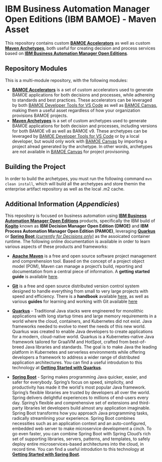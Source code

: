 # IBM Business Automation Manager Open Editions (IBM BAMOE) - Maven Asset
This repository contains custom [**BAMOE Accelerators**](https://www.ibm.com/docs/en/ibamoe/9.2.x?topic=started-initial-business-service-project-setup) as well as custom [**Maven Archetypes**](https://maven.apache.org/guides/introduction/introduction-to-archetypes.html), both useful for creating decision and process services based on [**IBM Business Automation Manager Open Editions**](https://www.ibm.com/docs/en/ibamoe/9.2.x).

## Repository Modules
This is a multi-module repository, with the following modules:

- [**BAMOE Accelerators**](./accelerators) is a set of custom accelerators used to generate BAMOE applications for both decisions and processes, while adhereing to standards and best practices.  These accelerators can be leveraged by both [BAMOE Developer Tools for VS Code](https://marketplace.visualstudio.com/items?itemName=IBM.bamoe-developer-tools) as well as [BAMOE Canvas](https://www.ibm.com/docs/en/ibamoe/9.2.x?topic=installing-bamoe-canvas), making them a useful asset regardless of how your organization provisions BAMOE projects.
- [**Maven Archetypes**](./archetypes) is a set of custom archetypes used to generate BAMOE applications for both decision and processes, including versions for both BAMOE v8 as well as BAMOE v9.  These archetypes can be leveraged by [BAMOE Developer Tools for VS Code](https://marketplace.visualstudio.com/items?itemName=IBM.bamoe-developer-tools) or by a local developer, but would only work with [BAMOE Canvas](https://www.ibm.com/docs/en/ibamoe/9.2.x?topic=installing-bamoe-canvas) by importing a project alread generated by the archetype.  In other words, archetypes are not available in [BAMOE Canvas](https://www.ibm.com/docs/en/ibamoe/9.2.x?topic=installing-bamoe-canvas) for project provisoning.

## Building the Project
In order to build the archetypes, you must run the following command `mvn clean install`, which will build all the archetypes and store themin the enterprise artifact repository as well as the local .m2 cache. 

## Additional Information (*Appendicies*)
This repository is focused on business automation using [**IBM Business Automation Manager Open Editions**](https://www.ibm.com/docs/en/ibamoe/9.2.x) products, specifically the IBM build of [**Kogito**](https://kogito.kie.org/) known as **IBM Decision Manager Open Edition (DMOE)** and **IBM Process Automation Manager Open Edition (PAMOE)**, leveraging [**Quarkus**](https://quarkus.io/) or [**Spring Boot** _(currently for Decisions only)_](https://spring.io/) as the assoicated container runtime.  The following online documentation is available in order to learn various aspects of these products and frameworks:

- [**Apache Maven**](https://maven.apache.org/) is a free and open source software project management and comprehension tool. Based on  the concept of a project object model (POM), Maven can manage a project’s build, reporting and documentation from a central piece of  information. A **getting started guide** is available [here](http://maven.apache.org/guides/getting-started/).

- [**Git**](https://git-scm.com//) is a free and open source distributed version control system designed to handle everything from small to very large projects with speed and efficiency. There is a **handbook** available [here](https://guides.github.com/introduction/git-handbook/), as well as various **guides** for learning and working with Git available [here](https://guides.github.com/)

- [**Quarkus**](https://quarkus.io/) - Traditional Java stacks were engineered for monolithic applications with long startup times and large memory requirements in a world where the cloud, containers, and Kubernetes did not exist. Java frameworks needed to evolve to meet the needs of this new world.  Quarkus was created to enable Java developers to create applications for a modern, cloud-native world. Quarkus is a Kubernetes-native Java framework tailored for GraalVM and HotSpot, crafted from best-of-breed Java libraries and standards. The goal is to make Java the leading platform in Kubernetes and serverless environments while offering developers a framework to address a wider range of distributed application architectures.  You can find a useful introdution to this technology at [**Getting Started with Quarkus**](https://quarkus.io/get-started/).

- [**Spring Boot**](https://spring.io/) - Spring makes programming Java quicker, easier, and safer for everybody. Spring’s focus on speed, simplicity, and productivity has made it the world's most popular Java framework.  Spring’s flexible libraries are trusted by developers all over the world. Spring delivers delightful experiences to millions of end-users every day.  Spring’s flexible and comprehensive set of extensions and third-party libraries let developers build almost any application imaginable.  Spring Boot transforms how you approach Java programming tasks, radically streamlining your experience. Spring Boot combines necessities such as an application context and an auto-configured, embedded web server to make microservice development a cinch. To go even faster, you can combine Spring Boot with Spring Cloud’s rich set of supporting libraries, servers, patterns, and templates, to safely deploy entire microservices-based architectures into the cloud, in record time.  You can find a useful introdution to this technology at [**Getting Started with Spring Boot**](https://spring.io/quickstart).
